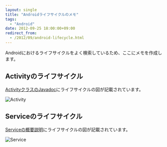 ```yaml
---
layout: single
title: "Androidライフサイクルのメモ"
tags:
  - "Android"
date: 2012-09-25 18:00:00+09:00
redirect_from:
  - /2012/09/android-lifecycle.html
---
```


Androidにおけるライフサイクルをよく検索しているため、ここにメモを作成します。

## Activityのライフサイクル

[ActivityクラスのJavadoc](http://developer.android.com/reference/android/app/Activity.html)にライフサイクルの図が記載されています。

![Activity](http://developer.android.com/images/activity_lifecycle.png)

## Serviceのライフサイクル

[Serviceの概要説明](http://developer.android.com/guide/components/services.html)にライフサイクルの図が記載されています。

![Service](http://developer.android.com/images/service_lifecycle.png)
